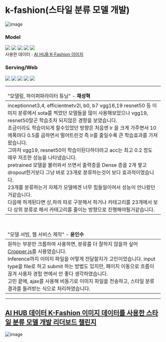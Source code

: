 # k-fashion(스타일 분류 모델 개발)

![image](https://github.com/F4ctor-Yoon/k-fashion/assets/13534979/3f38d739-741e-4ff3-accf-635d2db56435)


<div>
  <h3>Model</h3>
  <img src="https://img.shields.io/badge/-Python-3776AB?style=flat&logo=Python&logoColor=white"/>
  <img src="https://img.shields.io/badge/-Tensorflow-FF6F00?style=flat&logo=Tensorflow&logoColor=white"/>
  <img src="https://img.shields.io/badge/-Keras-D00000?style=flat&logo=Keras&logoColor=white"/>
  <img src="https://img.shields.io/badge/-NumPy-013243?style=flat&logo=NumPy&logoColor=white"/>
  <img src="https://img.shields.io/badge/-Pandas-150458?style=flat&logo=Pandas&logoColor=white"/>
  <br>
  사용한 데이터 : <a href="https://www.aihub.or.kr/aihubdata/data/view.do?currMenu=115&topMenu=100&aihubDataSe=realm&dataSetSn=51">AI HUB K-Fashion 이미지</a>
</div>

<h3>Serving/Web</h3>
<div>
  <img src="https://img.shields.io/badge/-Flask-000000?style=flat&logo=Flask&logoColor=white"/>
  <img src="https://img.shields.io/badge/-HTML-E34F26?style=flat&logo=HTML5&logoColor=white"/>
  <img src="https://img.shields.io/badge/-CSS-1572B6?style=flat&logo=CSS3&logoColor=white"/>
  <img src="https://img.shields.io/badge/-JavaScript-F7DF1E?style=flat&logo=JavaScript&logoColor=white"/>
  <img src="https://img.shields.io/badge/-Bootstrap-7952B3?style=flat&logo=Bootstrap&logoColor=white"/>
</div>
<hr>
<table>
  <thead>
    <tr>
      <td>"모델링, 하이퍼파라미터 튜닝" - <b>채성혁</b></td>
    </tr>
  </thead>
  <tbody>
    <tr>
      <td>
        inceptionnet3,4, efficientnetv2l, b0, b7 vgg16,19 resnet50 등 이미지 분류에서 sota를 찍었던 모델들을 많이 사용해보았으나 vgg19, resnet50말곤 학습조차 되지않은 경향을 보였습니다.<br>
        조금이라도 학습이되게 할수있었던 방향은 처음엔 lr 을 크게 가주면서 10에폭마다 0.5를 곱하면서 떨어트린것 즉 lr를 줄일수록 큰 학습효과를 가져왔습니다.<br>
        그마저 vgg19, resnet50이 학습이된다하더라고 acc는 최고 0.2 정도 매우 저조한 성능을 나타냈습니다.<br>
        pretrained 모델을 불러와서 쓰면서 출력층을 Dense 층을 2개 쌓고 dropout한거보다 그냥 바로 23개로 분류하는것이 보다 효과적이였습니다.<br>
        23개를 분류하는거 자체가 모델에겐 너무 힘들일이여서 성능이 안나왔던거같습니다.<br>
        다음에 하게된다면 상,하의 따로 구분해서 하거나 카테고리를 23개에서 보다 상위 분류로 해서 카테고리를 줄이는 방향으로 진행해야될거같습니다.
      </td>
    </tr>
  </tbody>
</table>
<br>
<table>
  <thead>
    <tr>
      <td>"모델 서빙, 웹 서비스 제작" - <b>윤인수</b></td>
    </tr>
  </thead>
  <tbody>
    <tr>
      <td>
        원하는 부분만 크롭하여 사용하면, 분류를 더 잘하지 않을까 싶어 <a href="https://github.com/fengyuanchen/cropperjs">Cropper.js</a>를 사용였습니다.<br>
        Inference까지 이미지 파일을 어떻게 전달할지가 고민이었습니다. input type을 file로 하고 submit 하는 방법도 있지만, 페이지 이동으로 흐름이 끊겨 사용자 경험 면에서 안 좋다 생각하였습니다.<br>
        고민 끝에, ajax를 사용해 비동기로 이미지 파일을 전송하고, 스타일 분류 결과를 돌려받는 식으로 처리하였습니다.
      </td>
    </tr>
  </tbody>
</table>
<hr>

## [AI HUB 데이터 K-Fashion 이미지 데이터를 사용한 스타일 분류 모델 개발 리더보드 챌린지](https://competition.aihub.or.kr/hackathon/scheduleDetail/5)
![image](https://github.com/F4ctor-Yoon/k-fashion/assets/13534979/731b5409-2ab4-4bc5-85ea-e0d68b21cf21)<br>

